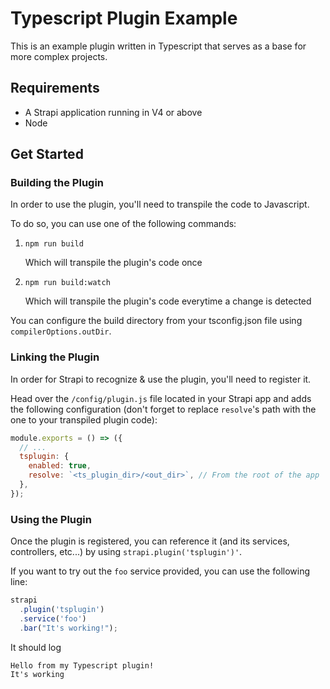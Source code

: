 # Typescript Plugin Example

This is an example plugin written in Typescript that serves as a base for more complex projects.

## Requirements

- A Strapi application running in V4 or above
- Node

## Get Started

### Building the Plugin

In order to use the plugin, you'll need to transpile the code to Javascript.

To do so, you can use one of the following commands:

1. `npm run build`

   Which will transpile the plugin's code once

2. `npm run build:watch`

   Which will transpile the plugin's code everytime a change is detected

You can configure the build directory from your tsconfig.json file using `compilerOptions.outDir`.

### Linking the Plugin

In order for Strapi to recognize & use the plugin, you'll need to register it.

Head over the `/config/plugin.js` file located in your Strapi app and adds the following configuration (don't forget to replace `resolve`'s path with the one to your transpiled plugin code):

```js
module.exports = () => ({
  // ...
  tsplugin: {
    enabled: true,
    resolve: `<ts_plugin_dir>/<out_dir>`, // From the root of the app
  },
});
```

### Using the Plugin

Once the plugin is registered, you can reference it (and its services, controllers, etc...) by using `strapi.plugin('tsplugin')'`.

If you want to try out the `foo` service provided, you can use the following line:

```js
strapi
  .plugin('tsplugin')
  .service('foo')
  .bar("It's working!");
```

It should log

```
Hello from my Typescript plugin!
It's working
```
